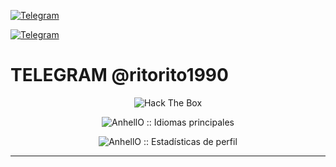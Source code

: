 [![Telegram](https://img.shields.io/badge/Telegram-%40ritorito1990-blue)](https://t.me/ritorito1990)


[![Telegram](https://img.shields.io/badge/Telegram-%40ritorito1990-blue?logo=telegram)](https://t.me/ritorito1990)


# TELEGRAM @ritorito1990



                         
<p align="center"><img src="http://www.hackthebox.eu/badge/image/878653" alt="Hack The Box"></ p>











	

		

	





















	













  





  



















  







  







  































<p align="center"><img src="https://github-readme-stats.vercel.app/api/top-langs/?username=Fenrir-00&langs_count=10&theme=tokyonight&layout=compact" alt="AnhellO :: Idiomas principales" /></p>



<p align="center"><img src="https://github-readme-stats.vercel.app/api?username=Fenrir-00&show_icons=true&theme=synthwave" alt="AnhellO :: Estadísticas de perfil" /></ p>



---


<!--
**Fenrir-00/Fenrir-00** is a ✨ _special_ ✨ repository because its `README.md` (this file) appears on your GitHub profile.

Here are some ideas to get you started:

- 🔭 I’m currently working on ...
- 🌱 I’m currently learning ...
- 👯 I’m looking to collaborate on ...
- 🤔 I’m looking for help with ...
- 💬 Pregúntame sobre...
- 📫 Cómo contactarme: ...
- 😄 Pronouns: ...
- ⚡ Fun fact: ...
-->
